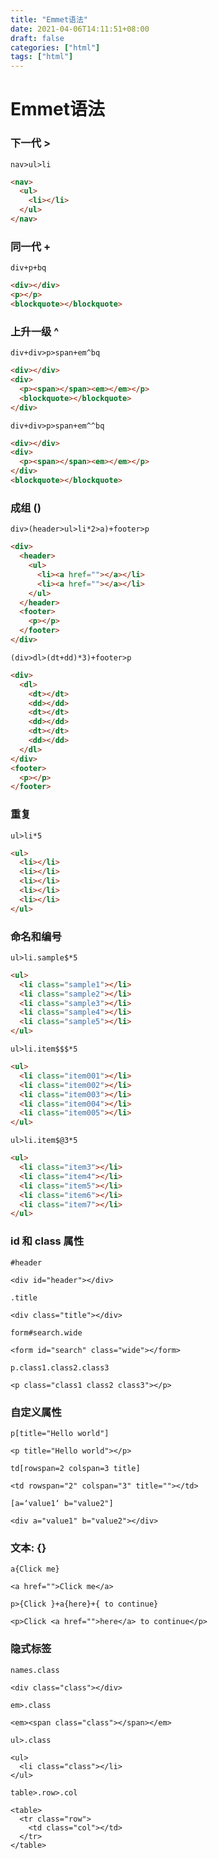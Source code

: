 ```yaml
---
title: "Emmet语法"
date: 2021-04-06T14:11:51+08:00
draft: false
categories: ["html"]
tags: ["html"]
---
```

Emmet语法
===

### 下一代 >

`nav>ul>li`

```html
<nav>
  <ul>
    <li></li>
  </ul>
</nav>
```

### 同一代 +

`div+p+bq`

```html
<div></div>
<p></p>
<blockquote></blockquote>
```

### 上升一级 ^

`div+div>p>span+em^bq`

```html
<div></div>
<div>
  <p><span></span><em></em></p>
  <blockquote></blockquote>
</div>
```


`div+div>p>span+em^^bq`

```html
<div></div>
<div>
  <p><span></span><em></em></p>
</div>
<blockquote></blockquote>
```

### 成组 ()

`div>(header>ul>li*2>a)+footer>p`

```html
<div>
  <header>
    <ul>
      <li><a href=""></a></li>
      <li><a href=""></a></li>
    </ul>
  </header>
  <footer>
    <p></p>
  </footer>
</div>
```

`(div>dl>(dt+dd)*3)+footer>p`
```html
<div>
  <dl>
    <dt></dt>
    <dd></dd>
    <dt></dt>
    <dd></dd>
    <dt></dt>
    <dd></dd>
  </dl>
</div>
<footer>
  <p></p>
</footer>
```

### 重复

`ul>li*5`
```html
<ul>
  <li></li>
  <li></li>
  <li></li>
  <li></li>
  <li></li>
</ul>
```

### 命名和编号

`ul>li.sample$*5`
```html
<ul>
  <li class="sample1"></li>
  <li class="sample2"></li>
  <li class="sample3"></li>
  <li class="sample4"></li>
  <li class="sample5"></li>
</ul>
```

`ul>li.item$$$*5`

```html
<ul>
  <li class="item001"></li>
  <li class="item002"></li>
  <li class="item003"></li>
  <li class="item004"></li>
  <li class="item005"></li>
</ul>
```

`ul>li.item$@3*5`

```html
<ul>
  <li class="item3"></li>
  <li class="item4"></li>
  <li class="item5"></li>
  <li class="item6"></li>
  <li class="item7"></li>
</ul>
```

### id 和 class 属性

`#header`

    <div id="header"></div>

`.title`

    <div class="title"></div>

`form#search.wide` 

    <form id="search" class="wide"></form>

`p.class1.class2.class3`

    <p class="class1 class2 class3"></p>

### 自定义属性

`p[title="Hello world"]`

    <p title="Hello world"></p>

`td[rowspan=2 colspan=3 title]` 

    <td rowspan="2" colspan="3" title=""></td>

`[a=‘value1‘ b="value2"]`

    <div a="value1" b="value2"></div>

### 文本: {} 

`a{Click me}`

    <a href="">Click me</a>

`p>{Click }+a{here}+{ to continue}` 

    <p>Click <a href="">here</a> to continue</p>


### 隐式标签 

`names.class`

    <div class="class"></div>

`em>.class`

    <em><span class="class"></span></em>

`ul>.class`

    <ul>
      <li class="class"></li>
    </ul>

`table>.row>.col`

    <table>
      <tr class="row">
        <td class="col"></td>
      </tr>
    </table>